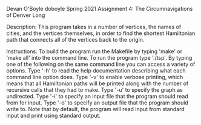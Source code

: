 Devan O'Boyle
doboyle
Spring 2021
Assignment 4: The Circumnavigations of Denver Long

Description: This program takes in a number of vertices, the names of cities, and the vertices themselves,
in order to find the shortest Hamiltonian path that connects all of the vertices back to the origin.

Instructions: To build the program run the Makefile by typing 'make' or 'make all' into the command line.
To run the program type './tsp'. By typing one of the following on the same command line you can access a
variety of options. Type '-h' to read the help documentation describing what each command line option does.
Type '-v' to enable verbose printing, which means that all Hamiltonian paths will be printed along with the
number of recursive calls that they had to make. Type '-u' to specify the graph as undirected. Type '-i' to
specify an input file that the program should read from for input. Type '-o' to specify an output file that
the program should write to. Note that by default, the program will read input from standard input and print
using standard output.
